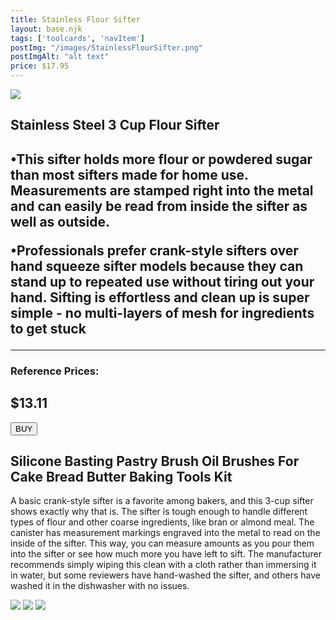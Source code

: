 ```yaml
---
title: Stainless Flour Sifter
layout: base.njk
tags: ['toolcards', 'navItem']
postImg: "/images/StainlessFlourSifter.png"
postImgAlt: "alt text"
price: $17.95
---
```

<section class="tool_container">
       <img src ="https://place-hold.it/600x600.jpg">
      <div class="text">
        <h1> Stainless Steel 3 Cup Flour Sifter<h1>
        <p>•This sifter holds more flour or powdered sugar than most sifters made for home use. Measurements are stamped right into the metal and can easily be read from inside the sifter as well as outside.</p>
       <p>•Professionals prefer crank-style sifters over hand squeeze sifter models because they can stand up to repeated use without tiring out your hand. Sifting is effortless and clean up is super simple - no multi-layers of mesh for ingredients to get stuck</p>
        <!-- <p>•Can be used repeatedly.</p> -->
        <!-- <p>•Easy-to-clean and good temperature resistance.</p> -->
        <hr />
        <!--  need add colors in the checked css-->
        <span class="fa fa-star checked"></span>
        <span class="fa fa-star checked"></span>
        <span class="fa fa-star checked"></span>
        <span class="fa fa-star"></span>
        <span class="fa fa-star"></span>
       <h3>Reference Prices: <h2>$13.11</h2> </h3> 
        <form method="get" action="https://www.amazon.com/dp/B00XIIHKFO?tag=thespruceeats-onsite-prod-20&linkCode=ogi&th=1&psc=1&ascsubtag=4769509%7Cn6a55f7722b3a41989b84fd519d65eb5b01%7CB00XIIHKFO"><button type ="submit">BUY</button></form>
      </div>
        </section>
    <!-- content-->
    <div class="toolbody">
        <div class="bodycontext">
         <h2>Silicone Basting Pastry Brush Oil Brushes For Cake Bread Butter Baking Tools Kit</h2>
         <p>A basic crank-style sifter is a favorite among bakers, and this 3-cup sifter shows exactly why that is. The sifter is tough enough to handle different types of flour and other coarse ingredients, like bran or almond meal. The canister has measurement markings engraved into the metal to read on the inside of the sifter. This way, you can measure amounts as you pour them into the sifter or see how much more you have left to sift. The manufacturer recommends simply wiping this clean with a cloth rather than immersing it in water, but some reviewers have hand-washed the sifter, and others have washed it in the dishwasher with no issues.</p>
        </div>
        <div class="bodyimg">
         <img src ="https://place-hold.it/400x400.jpg">
          <img src ="https://place-hold.it/400x400.jpg"> 
          <img src ="https://place-hold.it/400x400.jpg"> 
        </div>
      </div>